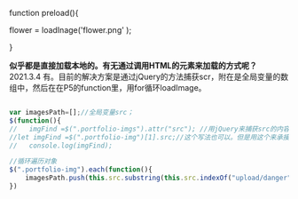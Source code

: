 function preload(){

flower = loadInage('flower.png' );

}

**似乎都是直接加载本地的。有无通过调用HTML的元素来加载的方式呢？**
2021.3.4 
有。目前的解决方案是通过jQuery的方法捕获scr，附在是全局变量的数组中，然后在在P5的function里，用for循环loadImage。

```js

var imagesPath=[];//全局变量src；
$(function(){
//   imgFind =$(".portfolio-imgs").attr("src"); //用jQuery来捕获src的内容。  
//let imgFind =$(".portfolio-img")[1].src;//这个写法也可以。但是用这个来承接不了数组。 
//   console.log(imgFind);

//循环遍历对象
$(".portfolio-img").each(function(){
    imagesPath.push(this.src.substring(this.src.indexOf("upload/danger")));
})


```